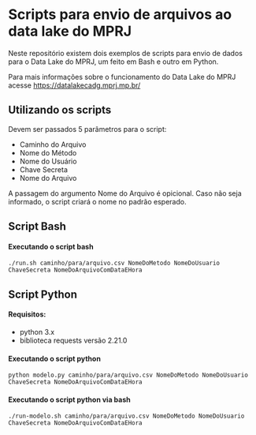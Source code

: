 # Scripts para envio de arquivos ao data lake do MPRJ


Neste repositório existem dois exemplos de scripts para envio
de dados para o Data Lake do MPRJ, um feito em Bash e outro em Python.

Para mais informações sobre o funcionamento do Data Lake do MPRJ acesse https://datalakecadg.mprj.mp.br/


## Utilizando os scripts

Devem ser passados 5 parâmetros para o script:
- Caminho do Arquivo
- Nome do Método
- Nome do Usuário
- Chave Secreta
- Nome do Arquivo

A passagem do argumento Nome do Arquivo é opicional. Caso não seja informado, o script
criará o nome no padrão esperado.

## Script Bash

#### Executando o script bash
```
./run.sh caminho/para/arquivo.csv NomeDoMetodo NomeDoUsuario ChaveSecreta NomeDoArquivoComDataEHora
```

## Script Python

#### Requisitos:
- python 3.x
- biblioteca requests versão 2.21.0

#### Executando o script python
```
python modelo.py caminho/para/arquivo.csv NomeDoMetodo NomeDoUsuario ChaveSecreta NomeDoArquivoComDataEHora
```

#### Executando o script python via bash
```
./run-modelo.sh caminho/para/arquivo.csv NomeDoMetodo NomeDoUsuario ChaveSecreta NomeDoArquivoComDataEHora
```

